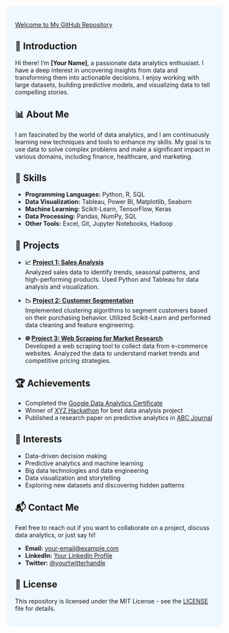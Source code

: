 <div style="background-color: #f0f8ff; padding: 20px; border-radius: 10px;">

[Welcome to My GitHub Repository](https://edisongsa.github.io)

## 👋 Introduction
Hi there! I’m **[Your Name]**, a passionate data analytics enthusiast. I have a deep interest in uncovering insights from data and transforming them into actionable decisions. I enjoy working with large datasets, building predictive models, and visualizing data to tell compelling stories.

## 📊 About Me
I am fascinated by the world of data analytics, and I am continuously learning new techniques and tools to enhance my skills. My goal is to use data to solve complex problems and make a significant impact in various domains, including finance, healthcare, and marketing.

## 🔧 Skills
- **Programming Languages:** Python, R, SQL
- **Data Visualization:** Tableau, Power BI, Matplotlib, Seaborn
- **Machine Learning:** Scikit-Learn, TensorFlow, Keras
- **Data Processing:** Pandas, NumPy, SQL
- **Other Tools:** Excel, Git, Jupyter Notebooks, Hadoop

## 📂 Projects
- **📈 [Project 1: Sales Analysis](https://github.com/your-username/project1)**  
  Analyzed sales data to identify trends, seasonal patterns, and high-performing products. Used Python and Tableau for data analysis and visualization.

- **📉 [Project 2: Customer Segmentation](https://github.com/your-username/project2)**  
  Implemented clustering algorithms to segment customers based on their purchasing behavior. Utilized Scikit-Learn and performed data cleaning and feature engineering.

- **🌐 [Project 3: Web Scraping for Market Research](https://github.com/your-username/project3)**  
  Developed a web scraping tool to collect data from e-commerce websites. Analyzed the data to understand market trends and competitive pricing strategies.

## 🏆 Achievements
- Completed the [Google Data Analytics Certificate](https://www.coursera.org/professional-certificates/google-data-analytics)
- Winner of [XYZ Hackathon](https://example.com/hackathon) for best data analysis project
- Published a research paper on predictive analytics in [ABC Journal](https://example.com/journal)

## 🌟 Interests
- Data-driven decision making
- Predictive analytics and machine learning
- Big data technologies and data engineering
- Data visualization and storytelling
- Exploring new datasets and discovering hidden patterns

## 📬 Contact Me
Feel free to reach out if you want to collaborate on a project, discuss data analytics, or just say hi!

- **Email:** [your-email@example.com](mailto:your-email@example.com)
- **LinkedIn:** [Your LinkedIn Profile](https://www.linkedin.com/in/your-profile/)
- **Twitter:** [@yourtwitterhandle](https://twitter.com/yourtwitterhandle)

## 📜 License
This repository is licensed under the MIT License - see the [LICENSE](LICENSE) file for details.

</div>
